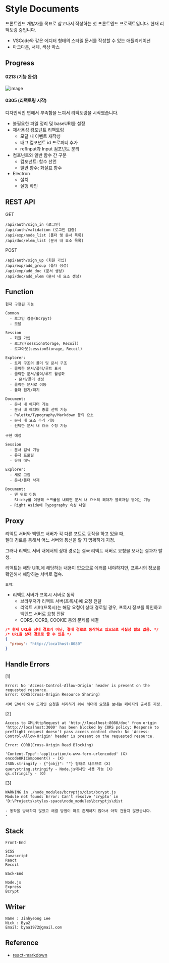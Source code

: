 # Style Documents

프론트엔드 개발자를 목표로 삼고나서 작성하는 첫 프론트엔드 프로젝트입니다. 현재 리팩토링 중입니다.

- VSCode와 같은 에디터 형태의 스타일 문서를 작성할 수 있는 애플리케이션
- 마크다운, 서체, 색상 박스

## Progress

#### 0213 (기능 완성)

![image](https://user-images.githubusercontent.com/61080445/153845913-ec2e9e79-dc9a-4c44-8ca0-4e10cda3fd40.png)

#### 0305 (리팩토링 시작)

디자인적인 면에서 부족함을 느껴서 리팩토링을 시작했습니다.

- 불필요한 파일 정리 및 baseURI를 설정
- 재사용성 컴포넌트 리팩토링
  - 모달 내 이벤트 재작성
  - 태그 컴포넌트 id 프로퍼티 추가
  - refInput과 Input 컴포넌트 분리
- 컴포넌트와 일반 함수 간 구분
  - 컴포넌트: 함수 선언
  - 일반 함수: 화살표 함수
- Electron
  - 설치
  - 실행 확인

## REST API

GET

```
/api/auth/sign_in (로그인)
/api/auth/validation (로그인 검증)
/api/exp/node_list (폴더 및 문서 목록)
/api/doc/elem_list (문서 내 요소 목록)
```

POST

```
/api/auth/sign_up (회원 가입)
/api/exp/add_group (폴더 생성)
/api/exp/add_doc (문서 생성)
/api/doc/add_elem (문서 내 요소 생성)
```

## Function

`현재 구현된 기능`

```
Common
  - 로그인 검증(Bcrpyt)
  - 모달

Session
  - 회원 가입
  - 로그인(sessionStorage, Recoil)
  - 로그아웃(sessionStorage, Recoil)

Explorer:
  - 트리 구조의 폴더 및 문서 구조
  - 클릭한 문서/폴더/루트 표시
  - 클릭한 문서/폴더/루트 활성화
    - 문서/폴더 생성
  - 클릭한 문서로 이동
  - 폴더 접기/펴기

Document:
  - 문서 내 에디터 기능
  - 문서 내 에디터 종류 선택 기능
  - Palette/Typography/Markdown 등의 요소
  - 문서 내 요소 추가 기능
  - 선택한 문서 내 요소 수정 기능
```

`구현 예정`

```
Session
  - 문서 검색 기능
  - 유저 프로필
  - 유저 메뉴

Explorer:
  - 새로 고침
  - 문서/폴더 삭제

Document:
  - 맨 위로 이동
  - Sticky를 이용해 스크롤을 내리면 문서 내 요소의 헤더가 블록처럼 쌓이는 기능
  - Right Aside에 Typography 속성 나열
```

## Proxy

리액트 서버와 백엔드 서버가 각 다른 포트로 동작을 하고 있을 때,  
절대 경로를 통해서 어느 서버와 통신을 할 지 명확하게 지정.

그러나 리액트 서버 내에서의 상대 경로는 결국 리액트 서버로 요청을 보내는 결과가 발생.

리액트는 해당 URL에 해당하는 내용이 없으므로 에러를 내야하지만, 프록시의 정보를 확인해서 해당하는 서버로 접속.

`요약`:

- 리액트 서버가 프록시 서버로 동작
  - 브라우저가 리액트 서버(프록시)에 요청 전달
  - 리액트 서버(프록시)는 해당 요청이 상대 경로일 경우, 프록시 정보를 확인하고 백엔드 서버로 요청 전달
  - CORS, CORB, COOKIE 등의 문제를 해결

```json
/* 현재 URL을 상대 경로가 아닌, 절대 경로로 동작하고 있으므로 사실상 필요 없음. */
/* URL을 상대 경로로 줄 수 있음 */
{
  "proxy": "http://localhost:8080"
}
```

## Handle Errors

[1]

```
Error: No 'Access-Control-Allow-Origin' header is present on the requested resource.
Error: CORS(Cross-Origin Resource Sharing)

서버 단에서 외부 도메인 요청을 처리하기 위해 헤더에 요청을 보내는 페이지의 출처를 지정.
```

[2]

```
Access to XMLHttpRequest at 'http://localhost:8080/doc' from origin 'http://localhost:3000' has been blocked by CORS policy: Response to preflight request doesn't pass access control check: No 'Access-Control-Allow-Origin' header is present on the requested resource.

Error: CORB(Cross-Origin Read Blocking)

'Content-Type':'application/x-www-form-urlencoded' (X)
encodeURIComponent() - (X)
JSON.stringify - {"{obj}": ""} 형태로 나오므로 (X)
querystring.stringify - Node.js에서만 사용 가능 (X)
qs.stringify - (O)
```

[3]

```
WARNING in ./node_modules/bcryptjs/dist/bcrypt.js
Module not found: Error: Can't resolve 'crypto' in 'D:\Projects\styles-space\node_modules\bcryptjs\dist

- 동작을 방해하지 않았고 해결 방법이 따로 존재하지 않아서 아직 건들지 않았습니다.
-
```

## Stack

`Front-End`

```
SCSS
Javascript
React
Recoil
```

`Back-End`

```
Node.js
Express
Bcrypt
```

## Writer

```
Name : Jinhyeong Lee
Nick : Bya2
Email: byaa1972@gmail.com
```

## Reference

- [react-markdown](https://github.com/remarkjs/react-markdown)

